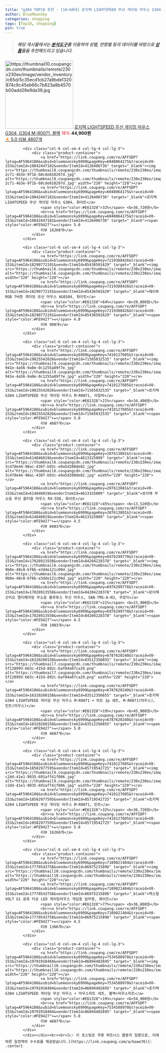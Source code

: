 ```yaml
---
title: "g304 TOP10 추천 - [10~60대] 로지텍 LIGHTSPEED 무선 게이밍 마우스 G304, G304 M-R0071, 블랙"
author: BlueMoonSky
categories: shopping
tags: [Top10, shopping]
pin: true
---
```


> ##### 해당 게시물에서는 [**분석도구**](https://itemscout.io/)를 이용하여 **성별**, **연령별** 등의 데이터를 바탕으로 [**상품**](https://link.coupang.com/a/baae76)들을 추천해드리고 있습니다.
<div class="container"><div class="row">
            <div class="col-6 col-sm-4 col-lg-4 col-lg-3">
                <div class="product-container">
                    <a href="https://link.coupang.com/re/AFFSDP?lptag=AF5964186&subid=bluemoonsky6999&pageKey=7410127605&traceid=V0-153&itemId=16433122194&vendorItemId=87561426742" target="_blank"><img src="https://thumbnail10.coupangcdn.com/thumbnails/remote/230x230ex/image/vendor_inventory/c65d/5c35ecd1cb27a9bde1320874c9c45eb66c7b823a8b4570b00add28e9da39.jpg" alt="https://thumbnail10.coupangcdn.com/thumbnails/remote/230x230ex/image/vendor_inventory/c65d/5c35ecd1cb27a9bde1320874c9c45eb66c7b823a8b4570b00add28e9da39.jpg" width="220" height="220"></a>
                    <a href="https://link.coupang.com/re/AFFSDP?lptag=AF5964186&subid=bluemoonsky6999&pageKey=7410127605&traceid=V0-153&itemId=16433122194&vendorItemId=87561426742" target="_blank">로지텍 LIGHTSPEED 무선 게이밍 마우스 G304, G304 M-R0071, 블랙</a>
                    <span style="color:#E61328">18%</span> <b>44,900원</b>
                    <br><a href="https://link.coupang.com/re/AFFSDP?lptag=AF5964186&subid=bluemoonsky6999&pageKey=7410127605&traceid=V0-153&itemId=16433122194&vendorItemId=87561426742" target="_blank"><span style="color:#FE9427">★</span> 5.0
                    리뷰 4607개</a>
                </div>
            </div>
            
            <div class="col-6 col-sm-4 col-lg-4 col-lg-3">
                <div class="product-container">
                    <a href="https://link.coupang.com/re/AFFSDP?lptag=AF5964186&subid=bluemoonsky6999&pageKey=6048064175&traceid=V0-153&itemId=19842447182&vendorItemId=4126406736" target="_blank"><img src="https://thumbnail8.coupangcdn.com/thumbnails/remote/230x230ex/image/retail/images/2018/11/15/12/4/9f6be0c1-2c71-4b3e-9f1b-68cde810297d.jpg" alt="https://thumbnail8.coupangcdn.com/thumbnails/remote/230x230ex/image/retail/images/2018/11/15/12/4/9f6be0c1-2c71-4b3e-9f1b-68cde810297d.jpg" width="220" height="220"></a>
                    <a href="https://link.coupang.com/re/AFFSDP?lptag=AF5964186&subid=bluemoonsky6999&pageKey=6048064175&traceid=V0-153&itemId=19842447182&vendorItemId=4126406736" target="_blank">로지텍 LIGHTSPEED 무선 게이밍 마우스 G304, 화이트</a>
                    <span style="color:#E61328">32%</span> <b>36,720원</b>
                    <br><a href="https://link.coupang.com/re/AFFSDP?lptag=AF5964186&subid=bluemoonsky6999&pageKey=6048064175&traceid=V0-153&itemId=19842447182&vendorItemId=4126406736" target="_blank"><span style="color:#FE9427">★</span> 5.0
                    리뷰 16268개</a>
                </div>
            </div>
            
            <div class="col-6 col-sm-4 col-lg-4 col-lg-3">
                <div class="product-container">
                    <a href="https://link.coupang.com/re/AFFSDP?lptag=AF5964186&subid=bluemoonsky6999&pageKey=7219388426&traceid=V0-153&itemId=18290772191&vendorItemId=85436501629" target="_blank"><img src="https://thumbnail6.coupangcdn.com/thumbnails/remote/230x230ex/image/rs_quotation_api/p2d9wlcr/501e0791c28243a4bb2efdcd9ef8c6b0.jpg" alt="https://thumbnail6.coupangcdn.com/thumbnails/remote/230x230ex/image/rs_quotation_api/p2d9wlcr/501e0791c28243a4bb2efdcd9ef8c6b0.jpg" width="220" height="220"></a>
                    <a href="https://link.coupang.com/re/AFFSDP?lptag=AF5964186&subid=bluemoonsky6999&pageKey=7219388426&traceid=V0-153&itemId=18290772191&vendorItemId=85436501629" target="_blank">에이투 RGB 7버튼 게이밍 유선 마우스 AG0104, 화이트</a>
                    <span style="color:#E61328">64%</span> <b>29,800원</b>
                    <br><a href="https://link.coupang.com/re/AFFSDP?lptag=AF5964186&subid=bluemoonsky6999&pageKey=7219388426&traceid=V0-153&itemId=18290772191&vendorItemId=85436501629" target="_blank"><span style="color:#FE9427">★</span> 4.0
                    리뷰 908개</a>
                </div>
            </div>
            
            <div class="col-6 col-sm-4 col-lg-4 col-lg-3">
                <div class="product-container">
                    <a href="https://link.coupang.com/re/AFFSDP?lptag=AF5964186&subid=bluemoonsky6999&pageKey=7410127605&traceid=V0-153&itemId=19825542026&vendorItemId=71565032535" target="_blank"><img src="https://thumbnail9.coupangcdn.com/thumbnails/remote/230x230ex/image/retail/images/2020/09/14/17/8/3d7b9bf4-941e-4a56-9a0e-0c1255a89f7e.jpg" alt="https://thumbnail9.coupangcdn.com/thumbnails/remote/230x230ex/image/retail/images/2020/09/14/17/8/3d7b9bf4-941e-4a56-9a0e-0c1255a89f7e.jpg" width="220" height="220"></a>
                    <a href="https://link.coupang.com/re/AFFSDP?lptag=AF5964186&subid=bluemoonsky6999&pageKey=7410127605&traceid=V0-153&itemId=19825542026&vendorItemId=71565032535" target="_blank">로지텍 G304 LIGHTSPEED 무선 게이밍 마우스 M-R0071, 라일락</a>
                    <span style="color:#E61328">21%</span> <b>34,400원</b>
                    <br><a href="https://link.coupang.com/re/AFFSDP?lptag=AF5964186&subid=bluemoonsky6999&pageKey=7410127605&traceid=V0-153&itemId=19825542026&vendorItemId=71565032535" target="_blank"><span style="color:#FE9427">★</span> 5.0
                    리뷰 4607개</a>
                </div>
            </div>
            
            <div class="col-6 col-sm-4 col-lg-4 col-lg-3">
                <div class="product-container">
                    <a href="https://link.coupang.com/re/AFFSDP?lptag=AF5964186&subid=bluemoonsky6999&pageKey=207613081&traceid=V0-153&itemId=614846019&vendorItemId=4613325009" target="_blank"><img src="https://thumbnail6.coupangcdn.com/thumbnails/remote/230x230ex/image/retail/images/8651900066573947-3c478e44-98ac-438f-b93c-e9a5d200de82.jpg" alt="https://thumbnail6.coupangcdn.com/thumbnails/remote/230x230ex/image/retail/images/8651900066573947-3c478e44-98ac-438f-b93c-e9a5d200de82.jpg" width="220" height="220"></a>
                    <a href="https://link.coupang.com/re/AFFSDP?lptag=AF5964186&subid=bluemoonsky6999&pageKey=207613081&traceid=V0-153&itemId=614846019&vendorItemId=4613325009" target="_blank">로이체 무소음 무선 옵티컬 마우스 RX-550, 화이트</a>
                    <span style="color:#E61328">45%</span> <b>13,520원</b>
                    <br><a href="https://link.coupang.com/re/AFFSDP?lptag=AF5964186&subid=bluemoonsky6999&pageKey=207613081&traceid=V0-153&itemId=614846019&vendorItemId=4613325009" target="_blank"><span style="color:#FE9427">★</span> 4.5
                    리뷰 6083개</a>
                </div>
            </div>
            
            <div class="col-6 col-sm-4 col-lg-4 col-lg-3">
                <div class="product-container">
                    <a href="https://link.coupang.com/re/AFFSDP?lptag=AF5964186&subid=bluemoonsky6999&pageKey=6976299778&traceid=V0-153&itemId=17028913550&vendorItemId=84204228378" target="_blank"><img src="https://thumbnail6.coupangcdn.com/thumbnails/remote/230x230ex/image/retail/images/2022/12/07/15/1/6b835a6a-9b0e-40c8-bf6b-e3dde121c09d.jpg" alt="https://thumbnail6.coupangcdn.com/thumbnails/remote/230x230ex/image/retail/images/2022/12/07/15/1/6b835a6a-9b0e-40c8-bf6b-e3dde121c09d.jpg" width="220" height="220"></a>
                    <a href="https://link.coupang.com/re/AFFSDP?lptag=AF5964186&subid=bluemoonsky6999&pageKey=6976299778&traceid=V0-153&itemId=17028913550&vendorItemId=84204228378" target="_blank">로이체 산리오 멀티페어링 무소음 블루투스 무선 마우스, SAN-TMS-A-KU, 쿠로미</a>
                    <span style="color:#E61328">21%</span> <b>23,900원</b>
                    <br><a href="https://link.coupang.com/re/AFFSDP?lptag=AF5964186&subid=bluemoonsky6999&pageKey=6976299778&traceid=V0-153&itemId=17028913550&vendorItemId=84204228378" target="_blank"><span style="color:#FE9427">★</span> 4.5
                    리뷰 1003개</a>
                </div>
            </div>
            
            <div class="col-6 col-sm-4 col-lg-4 col-lg-3">
                <div class="product-container">
                    <a href="https://link.coupang.com/re/AFFSDP?lptag=AF5964186&subid=bluemoonsky6999&pageKey=6787620240&traceid=V0-153&itemId=16320260158&vendorItemId=83512356655" target="_blank"><img src="https://thumbnail7.coupangcdn.com/thumbnails/remote/230x230ex/image/retail/images/5215300275363698-5f128993-b63c-415d-892c-baf84a07ca29.png" alt="https://thumbnail7.coupangcdn.com/thumbnails/remote/230x230ex/image/retail/images/5215300275363698-5f128993-b63c-415d-892c-baf84a07ca29.png" width="220" height="220"></a>
                    <a href="https://link.coupang.com/re/AFFSDP?lptag=AF5964186&subid=bluemoonsky6999&pageKey=6787620240&traceid=V0-153&itemId=16320260158&vendorItemId=83512356655" target="_blank">로지텍 G304 LIGHTSPEED 게이밍 무선 마우스 M-R0071 + 피트 2p 세트, M-R0071(마우스), 민트(마우스)</a>
                    <span style="color:#E61328">19%</span> <b>45,900원</b>
                    <br><a href="https://link.coupang.com/re/AFFSDP?lptag=AF5964186&subid=bluemoonsky6999&pageKey=6787620240&traceid=V0-153&itemId=16320260158&vendorItemId=83512356655" target="_blank"><span style="color:#FE9427">★</span> 5.0
                    리뷰 4607개</a>
                </div>
            </div>
            
            <div class="col-6 col-sm-4 col-lg-4 col-lg-3">
                <div class="product-container">
                    <a href="https://link.coupang.com/re/AFFSDP?lptag=AF5964186&subid=bluemoonsky6999&pageKey=7410127605&traceid=V0-153&itemId=18582977595&vendorItemId=85719542725" target="_blank"><img src="https://thumbnail9.coupangcdn.com/thumbnails/remote/230x230ex/image/retail/images/2023/04/19/17/2/2704c045-c2dd-41e1-9035-691aff41f806.jpg" alt="https://thumbnail9.coupangcdn.com/thumbnails/remote/230x230ex/image/retail/images/2023/04/19/17/2/2704c045-c2dd-41e1-9035-691aff41f806.jpg" width="220" height="220"></a>
                    <a href="https://link.coupang.com/re/AFFSDP?lptag=AF5964186&subid=bluemoonsky6999&pageKey=7410127605&traceid=V0-153&itemId=18582977595&vendorItemId=85719542725" target="_blank">로지텍 G304 LIGHTSPEED 무선 게이밍 마우스 M-R0071, 민트</a>
                    <span style="color:#E61328">32%</span> <b>36,720원</b>
                    <br><a href="https://link.coupang.com/re/AFFSDP?lptag=AF5964186&subid=bluemoonsky6999&pageKey=7410127605&traceid=V0-153&itemId=18582977595&vendorItemId=85719542725" target="_blank"><span style="color:#FE9427">★</span> 5.0
                    리뷰 16268개</a>
                </div>
            </div>
            
            <div class="col-6 col-sm-4 col-lg-4 col-lg-3">
                <div class="product-container">
                    <a href="https://link.coupang.com/re/AFFSDP?lptag=AF5964186&subid=bluemoonsky6999&pageKey=7109821404&traceid=V0-153&itemId=17770543758&vendorItemId=86975215896" target="_blank"><img src="https://thumbnail10.coupangcdn.com/thumbnails/remote/230x230ex/image/vendor_inventory/8719/f8d7902bb912dc9e5fb2cba97779a3170c4823e5e0d1c270663cfc0faebe.jpg" alt="https://thumbnail10.coupangcdn.com/thumbnails/remote/230x230ex/image/vendor_inventory/8719/f8d7902bb912dc9e5fb2cba97779a3170c4823e5e0d1c270663cfc0faebe.jpg" width="220" height="220"></a>
                    <a href="https://link.coupang.com/re/AFFSDP?lptag=AF5964186&subid=bluemoonsky6999&pageKey=7109821404&traceid=V0-153&itemId=17770543758&vendorItemId=86975215896" target="_blank">맥스틸 VOLT G1 광축 타공 LED 게이밍마우스 게임용 업무용, 화이트</a>
                    <span style="color:#E61328">77%</span> <b>36,800원</b>
                    <br><a href="https://link.coupang.com/re/AFFSDP?lptag=AF5964186&subid=bluemoonsky6999&pageKey=7109821404&traceid=V0-153&itemId=17770543758&vendorItemId=86975215896" target="_blank"><span style="color:#FE9427">★</span> 4.5
                    리뷰 1366개</a>
                </div>
            </div>
            
            <div class="col-6 col-sm-4 col-lg-4 col-lg-3">
                <div class="product-container">
                    <a href="https://link.coupang.com/re/AFFSDP?lptag=AF5964186&subid=bluemoonsky6999&pageKey=7534588970&traceid=V0-153&itemId=19791918404&vendorItemId=86894482695" target="_blank"><img src="https://thumbnail10.coupangcdn.com/thumbnails/remote/230x230ex/image/vendor_inventory/c162/1c414d499cb9808be5d5e51be8ce6744d67e19792af155e144f85a090973.jpg" alt="https://thumbnail10.coupangcdn.com/thumbnails/remote/230x230ex/image/vendor_inventory/c162/1c414d499cb9808be5d5e51be8ce6744d67e19792af155e144f85a090973.jpg" width="220" height="220"></a>
                    <a href="https://link.coupang.com/re/AFFSDP?lptag=AF5964186&subid=bluemoonsky6999&pageKey=7534588970&traceid=V0-153&itemId=19791918404&vendorItemId=86894482695" target="_blank">로지텍 G304 LIGHTSPEED 게이밍 무선 마우스 + 마우스피트 세트, 블랙+마우스피트</a>
                    <span style="color:#E61328">19%</span> <b>54,900원</b>
                    <br><a href="https://link.coupang.com/re/AFFSDP?lptag=AF5964186&subid=bluemoonsky6999&pageKey=7534588970&traceid=V0-153&itemId=19791918404&vendorItemId=86894482695" target="_blank"><span style="color:#FE9427">★</span> 5.0
                    리뷰 4607개</a>
                </div>
            </div>
            </div></div><br><br>[👉 이 포스팅은 쿠팡 파트너스 활동의 일환으로, 이에 따른 일정액의 수수료를 제공받습니다.](https://link.coupang.com/a/baae76){: .center}